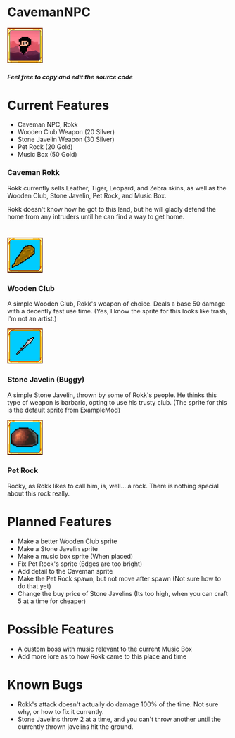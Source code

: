 # CavemanNPC

![alt text](https://github.com/masterpwrpuf/CavemanNPC/blob/master/CavemanNPC/icon.png "CavemanNPC")

##### Feel free to copy and edit the source code


# Current Features
* Caveman NPC, Rokk
* Wooden Club Weapon (20 Silver)
* Stone Javelin Weapon (30 Silver)
* Pet Rock (20 Gold)
* Music Box (50 Gold)

### Caveman Rokk
Rokk currently sells Leather, Tiger, Leopard, and Zebra skins, as well as the Wooden Club, Stone Javelin, Pet Rock, and Music Box.

Rokk doesn't know how he got to this land, but he will gladly defend the home from any intruders until he can find a way to get home.

#

![alt text](https://github.com/masterpwrpuf/CavemanNPC/blob/master/Icons/iconclub.png "Wooden Club Icon")
### Wooden Club
A simple Wooden Club, Rokk's weapon of choice. Deals a base 50 damage with a decently fast use time.
(Yes, I know the sprite for this looks like trash, I'm not an artist.)

![alt text](https://github.com/masterpwrpuf/CavemanNPC/blob/master/Icons/iconjavelin.png "Stone Javelin Icon")
### Stone Javelin (Buggy)
A simple Stone Javelin, thrown by some of Rokk's people. He thinks this type of weapon is barbaric, opting to use his trusty club.
(The sprite for this is the default sprite from ExampleMod)

![alt text](https://github.com/masterpwrpuf/CavemanNPC/blob/master/Icons/iconrock.png "Stone Javelin Icon")
### Pet Rock
Rocky, as Rokk likes to call him, is, well... a rock. There is nothing special about this rock really.

# Planned Features
* Make a better Wooden Club sprite
* Make a Stone Javelin sprite
* Make a music box sprite (When placed)
* Fix Pet Rock's sprite (Edges are too bright)
* Add detail to the Caveman sprite
* Make the Pet Rock spawn, but not move after spawn (Not sure how to do that yet)
* Change the buy price of Stone Javelins (Its too high, when you can craft 5 at a time for cheaper)

# Possible Features
* A custom boss with music relevant to the current Music Box
* Add more lore as to how Rokk came to this place and time

# Known Bugs
* Rokk's attack doesn't actually do damage 100% of the time. Not sure why, or how to fix it currently.
* Stone Javelins throw 2 at a time, and you can't throw another until the currently thrown javelins hit the ground.